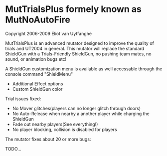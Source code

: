 # MutTrialsPlus formely known as MutNoAutoFire

Copyright 2006-2009 Eliot van Uytfanghe

MutTrialsPlus is an advanced mutator designed to improve the quality of trials and UT2004 in general. 
This mutator will replace the standard ShieldGun with a Trials-Friendly ShieldGun, no pushing team mates, no sound, or animation bugs etc!

A ShieldGun customization menu is available as well accessable through the console command "ShieldMenu"
 * Additional Effect options
 * Custom ShieldGun color

Trial issues fixed:
 * No Mover glitches(players can no longer glitch through doors)
 * No Auto-Release when nearby a another player while charging the ShieldGun
 * Fade out nearby players(See everything!)
 * No player blocking, collision is disabled for players

The mutator fixes about 20 or more bugs:

TODO...
